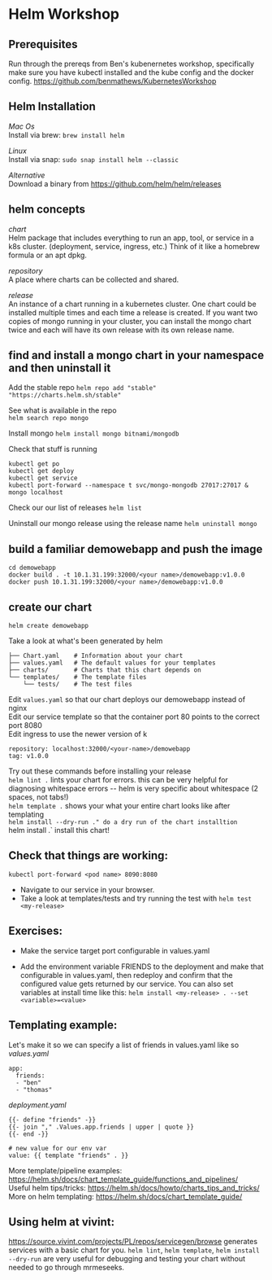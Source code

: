 # Helm Workshop

## Prerequisites

Run through the prereqs from Ben's kubenernetes workshop, specifically make sure you have kubectl installed and the kube config and the docker config. https://github.com/benmathews/KubernetesWorkshop

## Helm Installation
_Mac Os_  
Install via brew:
`brew install helm`

_Linux_   
Install via snap:
`sudo snap install helm --classic`

_Alternative_  
Download  a binary from https://github.com/helm/helm/releases

## helm concepts
_chart_   
Helm package that includes everything to run an app, tool, or service in a k8s cluster. (deployment, service, ingress, etc.)  Think of it like a homebrew formula or an apt dpkg.

_repository_  
A place where charts can be collected and shared.

_release_   
An instance of a chart running in a kubernetes cluster.  One chart could be installed multiple times and each time a release is created.  If you want two copies of mongo running in your cluster, you can install the mongo chart twice and each will have its own release with its own release name.

## find and install a mongo chart in your namespace and then uninstall it
Add the stable repo 
`helm repo add "stable" "https://charts.helm.sh/stable"`

See what is available in the repo  
`helm search repo mongo`

Install mongo
`helm install mongo bitnami/mongodb`

Check that stuff is running
```
kubectl get po
kubectl get deploy
kubectl get service
kubectl port-forward --namespace t svc/mongo-mongodb 27017:27017 &
mongo localhost
```

Check our our list of releases
`helm list`

Uninstall our mongo release using the release name
`helm uninstall mongo`

## build a familiar demowebapp and push the image
```
cd demowebapp
docker build . -t 10.1.31.199:32000/<your name>/demowebapp:v1.0.0
docker push 10.1.31.199:32000/<your name>/demowebapp:v1.0.0
```

## create our chart
`helm create demowebapp`

Take a look at what's been generated by helm

```
├── Chart.yaml    # Information about your chart
├── values.yaml   # The default values for your templates
├── charts/       # Charts that this chart depends on
└── templates/    # The template files
    └── tests/    # The test files
```

Edit `values.yaml` so  that our chart deploys our demowebapp instead of nginx  
Edit our service template so that the container port 80 points to the correct port 8080  
Edit ingress to use the newer version of k

```
repository: localhost:32000/<your-name>/demowebapp
tag: v1.0.0
```

Try out these commands before installing your release  
`helm lint .` lints your chart for errors.  this can be very helpful for diagnosing whitespace errors -- helm is very specific about whitespace (2 spaces, not tabs!)  
`helm template .` shows your what your entire chart looks like after templating  
`helm install --dry-run ." do a dry run of the chart installtion  
`helm install <your-release-name> .` install this chart!  

## Check that things are working:
`kubectl port-forward <pod name> 8090:8080`
- Navigate to our service in your browser. 
- Take a look at templates/tests and try running the test with `helm test <my-release>`

## Exercises:  
- Make the service target port configurable in values.yaml  

- Add the environment variable FRIENDS to the deployment and make that configurable in values.yaml, then redeploy and confirm that the configured value gets returned by our service.   You can also set variables at install time like this: `helm install <my-release> . --set <variable>=<value>`

## Templating example:
Let's make it so we can specify a list of friends in values.yaml like so  
_values.yaml_
```
app:
  friends:
  - "ben"
  - "thomas"
```

_deployment.yaml_
```
{{- define "friends" -}}
{{- join "," .Values.app.friends | upper | quote }}
{{- end -}}

# new value for our env var
value: {{ template "friends" . }}
```

More template/pipeline examples: https://helm.sh/docs/chart_template_guide/functions_and_pipelines/  
Useful helm tips/tricks: https://helm.sh/docs/howto/charts_tips_and_tricks/  
More on helm templating: https://helm.sh/docs/chart_template_guide/

## Using helm at vivint:
https://source.vivint.com/projects/PL/repos/servicegen/browse generates services with a basic chart for you. 
`helm lint`, `helm template`, `helm install --dry-run` are very useful for debugging and testing your chart without needed to go through mrmeseeks.
